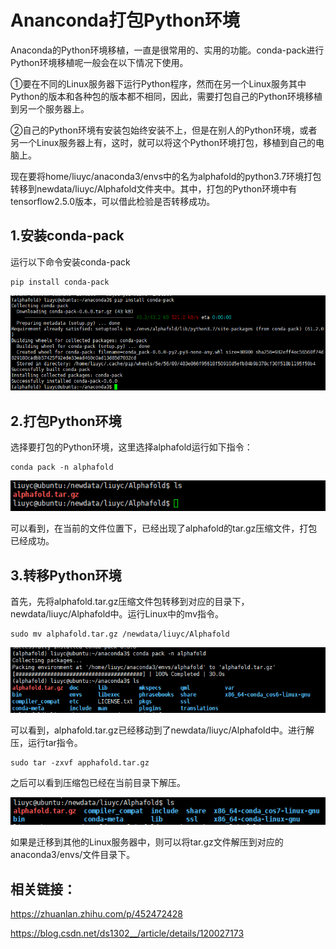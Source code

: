 # Ananconda打包Python环境

Anaconda的Python环境移植，一直是很常用的、实用的功能。conda-pack进行Python环境移植呢一般会在以下情况下使用。

①要在不同的Linux服务器下运行Python程序，然而在另一个Linux服务其中Python的版本和各种包的版本都不相同，因此，需要打包自己的Python环境移植到另一个服务器上。

②自己的Python环境有安装包始终安装不上，但是在别人的Python环境，或者另一个Linux服务器上有，这时，就可以将这个Python环境打包，移植到自己的电脑上。

现在要将home/liuyc/anaconda3/envs中的名为alphafold的python3.7环境打包转移到newdata/liuyc/Alphafold文件夹中。其中，打包的Python环境中有tensorflow2.5.0版本，可以借此检验是否转移成功。

## 1.安装conda-pack

运行以下命令安装conda-pack

```shell
pip install conda-pack
```

![](https://github.com/LYC2015000421/work-progress/blob/master/Pictures/installcondapack.png)

## 2.打包Python环境

选择要打包的Python环境，这里选择alphafold运行如下指令：

```shell
conda pack -n alphafold
```

![](https://github.com/LYC2015000421/work-progress/blob/master/Pictures/movefile.png)

可以看到，在当前的文件位置下，已经出现了alphafold的tar.gz压缩文件，打包已经成功。

## 3.转移Python环境

首先，先将alphafold.tar.gz压缩文件包转移到对应的目录下，newdata/liuyc/Alphafold中。运行Linux中的mv指令。

```shell
sudo mv alphafold.tar.gz /newdata/liuyc/Alphafold
```

![](https://github.com/LYC2015000421/work-progress/blob/master/Pictures/Pythonpack.png)

可以看到，alphafold.tar.gz已经移动到了newdata/liuyc/Alphafold中。进行解压，运行tar指令。

```shell
sudo tar -zxvf apphafold.tar.gz 
```

之后可以看到压缩包已经在当前目录下解压。

![](https://github.com/LYC2015000421/work-progress/blob/master/Pictures/targz.png)

如果是迁移到其他的Linux服务器中，则可以将tar.gz文件解压到对应的anaconda3/envs/文件目录下。

## 相关链接：

https://zhuanlan.zhihu.com/p/452472428

https://blog.csdn.net/ds1302__/article/details/120027173